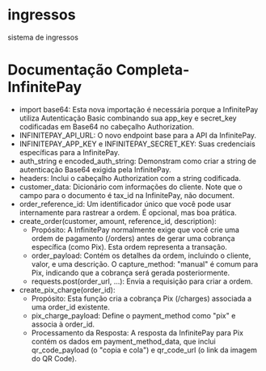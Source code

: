 # ingressos
sistema de ingressos 

# Documentação Completa-InfinitePay

- import base64: Esta nova importação é necessária porque a InfinitePay utiliza Autenticação Basic combinando sua app_key e secret_key codificadas em Base64 no cabeçalho Authorization.
- INFINITEPAY_API_URL: O novo endpoint base para a API da InfinitePay.
- INFINITEPAY_APP_KEY e INFINITEPAY_SECRET_KEY: Suas credenciais específicas para a InfinitePay.
- auth_string e encoded_auth_string: Demonstram como criar a string de autenticação Base64 exigida pela InfinitePay.
- headers: Inclui o cabeçalho Authorization com a string codificada.
- customer_data: Dicionário com informações do cliente. Note que o campo para o documento é tax_id na InfinitePay, não document.
- order_reference_id: Um identificador único que você pode usar internamente para rastrear a ordem. É opcional, mas boa prática.
- create_order(customer, amount, reference_id, description):
    - Propósito: A InfinitePay normalmente exige que você crie uma ordem de pagamento (/orders) antes de gerar uma cobrança específica (como Pix). Esta ordem representa a transação.
    - order_payload: Contém os detalhes da ordem, incluindo o cliente, valor, e uma descrição. O capture_method: "manual" é comum para Pix, indicando que a cobrança será gerada posteriormente.
    - requests.post(order_url, ...): Envia a requisição para criar a ordem.
- create_pix_charge(order_id):
    - Propósito: Esta função cria a cobrança Pix (/charges) associada a uma order_id existente.
    - pix_charge_payload: Define o payment_method como "pix" e associa à order_id.
    - Processamento da Resposta: A resposta da InfinitePay para Pix contém os dados em payment_method_data, que inclui qr_code_payload (o "copia e cola") e qr_code_url (o link da imagem do QR Code).
